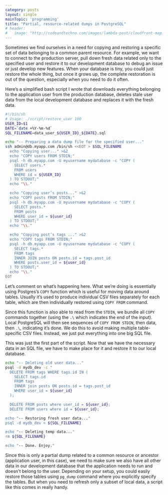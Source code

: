 ```yaml
---
category: posts
layout: single
mainTopic: 'programming'
title: "Partial, resource-related dumps in PostgreSQL"
# header:
#   image: "http://codeandtechno.com/images/lambda-post/cloudfront-map.png"
---
```


Sometimes we find ourselves in a need for copying and restoring a specific set of data belonging to a common parent resource. For example, we want to connect to the production server, pull down fresh data related only to the specified user and restore it to our development database to debug an issue or just develop new features. When your database is tiny, you could just restore the whole thing, but once it grows up, the complete restoration is out of the question, especially when you need to do it often.

Here’s a simplified bash script I wrote that downloads everything belonging to the application user from the production database, deletes stale user data from the local development database and replaces it with the fresh data.

```bash
#!/bin/sh
# Usage: ./script/restore_user 100
USER_ID=$1
DATE=`date +%Y-%m-%d`
SQL_FILENAME=data_user_${USER_ID}_${DATE}.sql

echo "-- Preparing a data dump file for the specified user..."
ssh admin@db.myapp.com /bin/sh <<EOT > $SQL_FILENAME
  echo "Copying user..." >&2
  echo "COPY users FROM STDIN;"
  psql -h db.myapp.com -U myusername mydatabase -c "COPY (
    SELECT users.*
    FROM users
    WHERE id = ${USER_ID}
  ) TO STDOUT;"
  echo "\\."

  echo "Copying user’s posts..." >&2
  echo "COPY posts FROM STDIN;"
  psql -h db.myapp.com -U myusername mydatabase -c "COPY (
    SELECT posts.*
    FROM posts
    WHERE user_id = ${user_id}
  ) TO STDOUT;"
  echo "\\."

  echo "Copying post’s tags ..." >&2
  echo "COPY tags FROM STDIN;"
  psql -h db.myapp.com -U myusername mydatabase -c "COPY (
    SELECT tags.*
    FROM tags
    INNER JOIN posts ON posts.id = tags.post_id
    WHERE posts.user_id = ${user_id}
  ) TO STDOUT;"
  echo "\\."
EOT
```

Let’s comment on what’s happening here. What we’re doing is essentially using Postgres’s `COPY` function which is useful for moving data around tables. Usually it’s used to produce individual CSV files separately for each table, which are then individually restored using `COPY FROM` command.

Since this function is also able to read from the `STDIN`, we bundle all `COPY` commands together (using the  `.\` which indicates the end of the input). Local PostgreSQL will then see sequences of `COPY FROM STDIN`, then data, then `.\`, indicating it’s done. We do this to avoid making multiple table-specific CSV files. Instead, we just put everything into one big SQL file.

This was just the first part of the script. Now that we have the necessary data in an SQL file, we have to make place for it and restore it to our local database.

```bash
echo "-- Deleting old user data..."
psql -d mydb_dev -c "
  DELETE FROM tags WHERE tags.id IN (
    SELECT tags.id
    FROM tags
    INNER join posts ON posts.id = tags.post_id
    WHERE user_id = ${user_id}
  );

  DELETE FROM posts where user_id = ${user_id};
  DELETE FROM users where id = ${user_id};

echo "-- Restoring fresh user data..."
psql -d mydb_dev < ${SQL_FILENAME}

echo "-- Deleting temp data..."
rm ${SQL_FILENAME}

echo "-- Done. Enjoy."
```

Since this is only a partial dump related to a common resource or ancestor (application user, in this case), we need to make sure we also have all other data in our development database that the application needs to run and doesn't belong to the user. Depending on your setup, you could easily restore those tables using `pg_dump` command where you explicitly specify the tables.
But when you need to refresh only a subset of local data, a script like this comes in really handy.

